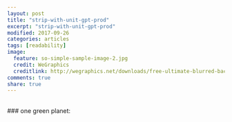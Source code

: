 ```yaml
---
layout: post
title: "strip-with-unit-gpt-prod"
excerpt: "strip-with-unit-gpt-prod"
modified: 2017-09-26
categories: articles
tags: [readability]
image:
  feature: so-simple-sample-image-2.jpg
  credit: WeGraphics
  creditlink: http://wegraphics.net/downloads/free-ultimate-blurred-background-pack/
comments: true
share: true
---
```

<div class="apester-strip" is-mobile-only="false" data-channel-tokens="5cbdb7dc941f318ac15dba17" bottom-border-width="4" top-border-width="4"></div><script 
async src="https://static.apester.com/js/sdk/latest/apester-sdk.js"></script>
<br>
### one green planet:
<div class="apester-media" data-media-id="5d1a0884ff5759736d093767" height="364"></div><script async src="https://static.apester.com/js/sdk/latest/apester-sdk.js"></script>
